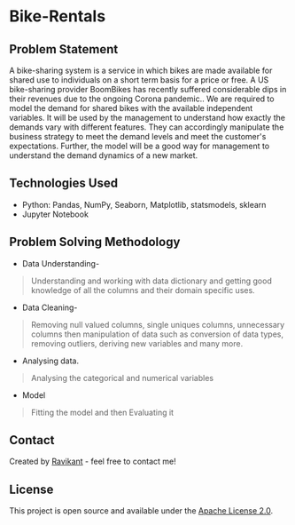 # Bike-Rentals

## Problem Statement
A bike-sharing system is a service in which bikes are made available for shared use to individuals on a short term basis for a price or free. A US bike-sharing provider BoomBikes has recently suffered considerable dips in their revenues due to the ongoing Corona pandemic.. We are required to model the demand for shared bikes with the available independent variables. It will be used by the management to understand how exactly the demands vary with different features. They can accordingly manipulate the business strategy to meet the demand levels and meet the customer's expectations. Further, the model will be a good way for management to understand the demand dynamics of a new market.

## Technologies Used
- Python: Pandas, NumPy, Seaborn, Matplotlib, statsmodels, sklearn
- Jupyter Notebook

## Problem Solving Methodology
* Data Understanding-
> Understanding and working with data dictionary and getting good knowledge of all the columns and their domain specific uses.
* Data Cleaning-
> Removing null valued columns, single uniques columns, unnecessary columns then manipulation of data such as conversion of data types, removing outliers, deriving new variables and many more.
* Analysing data.
> Analysing the categorical and numerical variables
* Model
> Fitting the model and then Evaluating it

## Contact
Created by [Ravikant](https://github.com/ravikantydv) - feel free to contact me!

## License
This project is open source and available under the [Apache License 2.0](http://www.apache.org/licenses/LICENSE-2.0).
